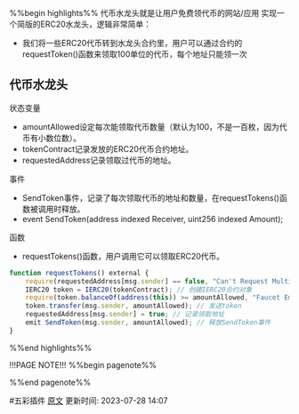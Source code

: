 %%begin highlights%%
代币水龙头就是让用户免费领代币的网站/应用
实现一个简版的ERC20水龙头，逻辑非常简单：
- 我们将一些ERC20代币转到水龙头合约里，用户可以通过合约的requestToken()函数来领取100单位的代币，每个地址只能领一次

## 代币水龙头
状态变量
- amountAllowed设定每次能领取代币数量（默认为100，不是一百枚，因为代币有小数位数）。
- tokenContract记录发放的ERC20代币合约地址。
- requestedAddress记录领取过代币的地址。

事件​
- SendToken事件，记录了每次领取代币的地址和数量，在requestTokens()函数被调用时释放。
- event SendToken(address indexed Receiver, uint256 indexed Amount);

函数​
- requestTokens()函数，用户调用它可以领取ERC20代币。
```js
function requestTokens() external {
	require(requestedAddress[msg.sender] == false, "Can't Request Multiple Times!"); // 每个地址只能领一次
	IERC20 token = IERC20(tokenContract); // 创建IERC20合约对象
	require(token.balanceOf(address(this)) >= amountAllowed, "Faucet Empty!"); // 水龙头空了
	token.transfer(msg.sender, amountAllowed); // 发送token
	requestedAddress[msg.sender] = true; // 记录领取地址
	emit SendToken(msg.sender, amountAllowed); // 释放SendToken事件
}
```


%%end highlights%%

!!!PAGE NOTE!!!
%%begin pagenote%%

%%end pagenote%%

 #五彩插件 [原文](https://www.wtf.academy/solidity-application/Faucet/)
更新时间: 2023-07-28 14:07